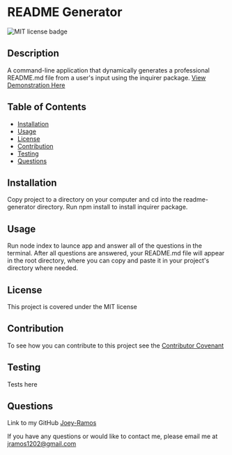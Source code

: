 
# README Generator

![MIT license badge](https://img.shields.io/badge/license-MIT-green)
<!--
add screenshot to directory if desired
![Project Name](./assets/images/screenshot.png)
-->

## Description

A command-line application that dynamically generates a professional README.md file from a user's input using the inquirer package. [View Demonstration Here](https://bootcampspot.instructuremedia.com/embed/4a191655-3df5-40c0-a347-47e80b29b82d)

## Table of Contents
  * [Installation](#installation)
  * [Usage](#usage)
  * [License](#license)
  * [Contribution](#contribution)
  * [Testing](#testing)
  * [Questions](#questions)
  
## Installation
Copy project to a directory on your computer and cd into the readme-generator directory. Run npm install to install inquirer package.

## Usage
Run node index to launce app and answer all of the questions in the terminal. After all questions are answered, your README.md file will appear in the root directory, where you can copy and paste it in your project's directory where needed.

## License
This project is covered under the MIT license

## Contribution
To see how you can contribute to this project see the [Contributor Covenant](https://www.contributor-covenant.org/)

## Testing
Tests here

## Questions
Link to my GitHub
[Joey-Ramos](https://github.com/Joey-Ramos)

If you have any questions or would like to contact me, please email me at
[jramos1202@gmail.com](mailto:jramos1202@gmail.com)
